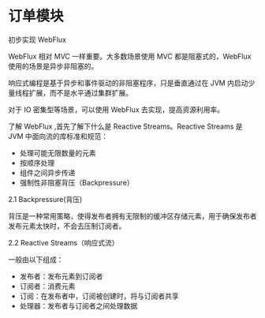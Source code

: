 # 订单模块

初步实现 WebFlux

WebFlux 相对 MVC 一样重要。大多数场景使用 MVC 都是阻塞式的，WebFlux 使用的场景是异步非阻塞的。

响应式编程是基于异步和事件驱动的非阻塞程序，只是垂直通过在 JVM 内启动少量线程扩展，而不是水平通过集群扩展。

对于 IO 密集型等场景，可以使用 WebFlux 去实现，提高资源利用率。

了解 WebFlux ,首先了解下什么是 Reactive Streams。Reactive Streams 是 JVM 中面向流的库标准和规范：

- 处理可能无限数量的元素
- 按顺序处理
- 组件之间异步传递
- 强制性非阻塞背压（Backpressure）

2.1 Backpressure(背压)

背压是一种常用策略，使得发布者拥有无限制的缓冲区存储元素，用于确保发布者发布元素太快时，不会去压制订阅者。

2.2 Reactive Streams（响应式流）

一般由以下组成：

- 发布者：发布元素到订阅者
- 订阅者：消费元素
- 订阅：在发布者中，订阅被创建时，将与订阅者共享
- 处理器：发布者与订阅者之间处理数据